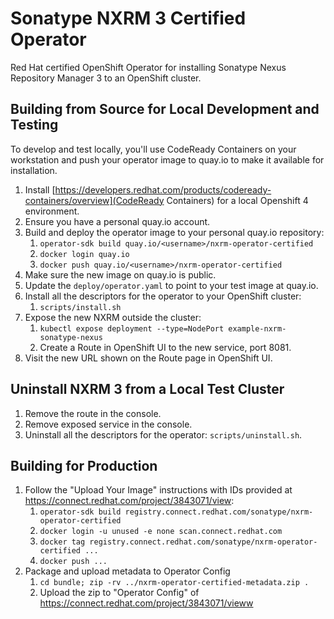 # Sonatype NXRM 3 Certified Operator
Red Hat certified OpenShift Operator for installing Sonatype Nexus Repository 
Manager 3 to an OpenShift cluster.

## Building from Source for Local Development and Testing

To develop and test locally, you'll use CodeReady Containers on your workstation
and push your operator image to quay.io to make it available for installation.

1. Install [https://developers.redhat.com/products/codeready-containers/overview](CodeReady Containers)
   for a local Openshift 4 environment.
2. Ensure you have a personal quay.io account.
3. Build and deploy the operator image to your personal quay.io repository:
   1. `operator-sdk build quay.io/<username>/nxrm-operator-certified`
   2. `docker login quay.io`
   3. `docker push quay.io/<username>/nxrm-operator-certified`
5. Make sure the new image on quay.io is public.
6. Update the `deploy/operator.yaml` to point to your test image at quay.io.
7. Install all the descriptors for the operator to your OpenShift cluster:
   1. `scripts/install.sh`
8. Expose the new NXRM outside the cluster: 
   1. `kubectl expose deployment --type=NodePort example-nxrm-sonatype-nexus`
   2. Create a Route in OpenShift UI to the new service, port 8081.
9. Visit the new URL shown on the Route page in OpenShift UI.
  
## Uninstall NXRM 3 from a Local Test Cluster

1. Remove the route in the console.
2. Remove exposed service in the console.
3. Uninstall all the descriptors for the operator: `scripts/uninstall.sh`.

## Building for Production

1. Follow the "Upload Your Image" instructions with IDs provided at
   https://connect.redhat.com/project/3843071/view:
   1. `operator-sdk build registry.connect.redhat.com/sonatype/nxrm-operator-certified`
   2. `docker login -u unused -e none scan.connect.redhat.com`
   3. `docker tag registry.connect.redhat.com/sonatype/nxrm-operator-certified ...`
   4. `docker push ...`
2. Package and upload metadata to Operator Config
   1. `cd bundle; zip -rv ../nxrm-operator-certified-metadata.zip .`
   2. Upload the zip to "Operator Config" of
     https://connect.redhat.com/project/3843071/vieww

